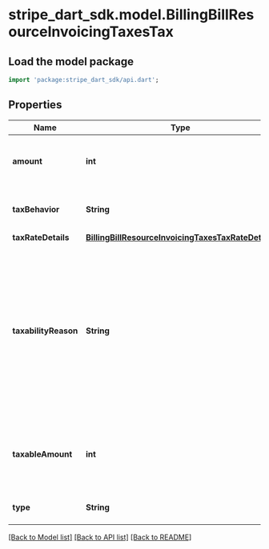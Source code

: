 # stripe_dart_sdk.model.BillingBillResourceInvoicingTaxesTax

## Load the model package
```dart
import 'package:stripe_dart_sdk/api.dart';
```

## Properties
Name | Type | Description | Notes
------------ | ------------- | ------------- | -------------
**amount** | **int** | The amount of the tax, in cents (or local equivalent). | 
**taxBehavior** | **String** | Whether this tax is inclusive or exclusive. | 
**taxRateDetails** | [**BillingBillResourceInvoicingTaxesTaxRateDetails**](BillingBillResourceInvoicingTaxesTaxRateDetails.md) |  | [optional] 
**taxabilityReason** | **String** | The reasoning behind this tax, for example, if the product is tax exempt. The possible values for this field may be extended as new tax rules are supported. | 
**taxableAmount** | **int** | The amount on which tax is calculated, in cents (or local equivalent). | [optional] 
**type** | **String** | The type of tax information. | 

[[Back to Model list]](../README.md#documentation-for-models) [[Back to API list]](../README.md#documentation-for-api-endpoints) [[Back to README]](../README.md)


